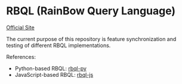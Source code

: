 # RBQL (RainBow Query Language)

[Official Site](https://rbql.org/)

The current purpose of this repository is feature synchronization and testing of different RBQL implementations.

References:
* Python-based RBQL: [rbql-py](https://github.com/mechatroner/rbql-py)
* JavaScript-based RBQL: [rbql-js](https://github.com/mechatroner/rbql-js)

